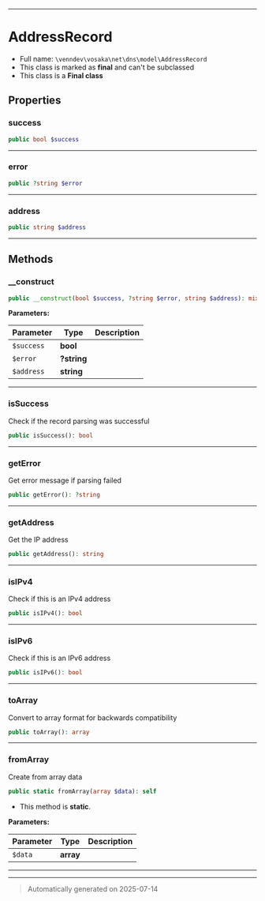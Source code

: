 ***

# AddressRecord





* Full name: `\venndev\vosaka\net\dns\model\AddressRecord`
* This class is marked as **final** and can't be subclassed
* This class is a **Final class**



## Properties


### success



```php
public bool $success
```






***

### error



```php
public ?string $error
```






***

### address



```php
public string $address
```






***

## Methods


### __construct



```php
public __construct(bool $success, ?string $error, string $address): mixed
```








**Parameters:**

| Parameter | Type | Description |
|-----------|------|-------------|
| `$success` | **bool** |  |
| `$error` | **?string** |  |
| `$address` | **string** |  |





***

### isSuccess

Check if the record parsing was successful

```php
public isSuccess(): bool
```












***

### getError

Get error message if parsing failed

```php
public getError(): ?string
```












***

### getAddress

Get the IP address

```php
public getAddress(): string
```












***

### isIPv4

Check if this is an IPv4 address

```php
public isIPv4(): bool
```












***

### isIPv6

Check if this is an IPv6 address

```php
public isIPv6(): bool
```












***

### toArray

Convert to array format for backwards compatibility

```php
public toArray(): array
```












***

### fromArray

Create from array data

```php
public static fromArray(array $data): self
```



* This method is **static**.




**Parameters:**

| Parameter | Type | Description |
|-----------|------|-------------|
| `$data` | **array** |  |





***


***
> Automatically generated on 2025-07-14
